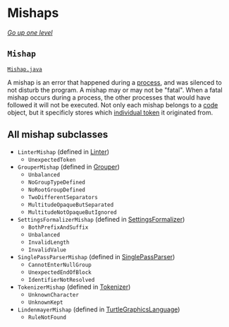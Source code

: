 # Mishaps

[_Go up one level_](readme.md)

## `Mishap`

[`Mishap.java`](../lang/Mishap.java)

A mishap is an error that happened during a [process](processing.md#process), and was silenced to not disturb the
program. A mishap may or may not be "fatal". When a fatal mishap occurs during a process, the other processes that would
have followed it will not be executed. Not only each mishap belongs to a [code](codes.md#code) object, but it specificly
stores which [individual token](tokenization.md#individualtoken) it originated from.

## All mishap subclasses

- `LinterMishap` (defined in [Linter](../Linter.java))
    - `UnexpectedToken`
- `GrouperMishap` (defined in [Grouper](../Grouper.java))
    - `Unbalanced`
    - `NoGroupTypeDefined`
    - `NoRootGroupDefined`
    - `TwoDifferentSeparators`
    - `MultitudeOpaqueButSeparated`
    - `MultitudeNotOpaqueButIgnored`
- `SettingsFormalizerMishap` (defined in [SettingsFormalizer](../SettingsFormalizer.java))
    - `BothPrefixAndSuffix`
    - `Unbalanced`
    - `InvalidLength`
    - `InvalidValue`
- `SinglePassParserMishap` (defined in [SinglePassParser](../SinglePassParser.java))
    - `CannotEnterNullGroup`
    - `UnexpectedEndOfBlock`
    - `IdentifierNotResolved`
- `TokenizerMishap` (defined in [Tokenizer](../Tokenizer.java))
    - `UnknownCharacter`
    - `UnknownKept`
- `LindenmayerMishap` (defined in [TurtleGraphicsLanguage](TurtleGraphicsLanguage.java))
    - `RuleNotFound`
